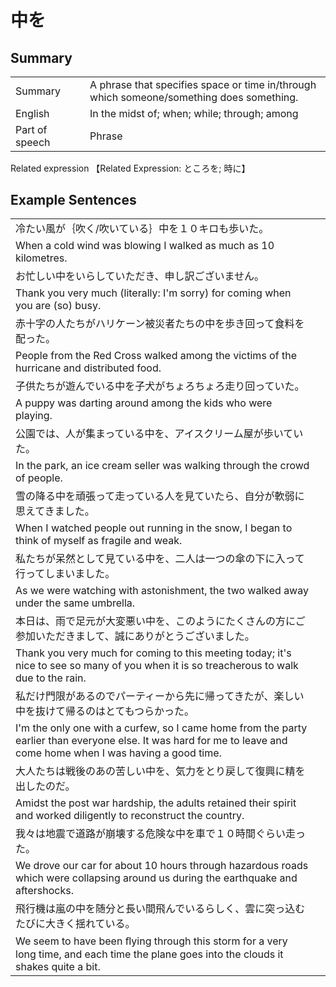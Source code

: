 # 中を

## Summary

<table><tr>   <td>Summary<td>   <td>A phrase that specifies space or time in/through which someone/something does something.</td><tr><tr>   <td>English<td>   <td>In the midst of; when; while; through; among</td><tr><tr>   <td>Part of speech<td>   <td>Phrase</td><tr></table><tr>   <td>Related expression<td>   <td>【Related Expression: ところを; 時に】</td><tr></table></table>

## Example Sentences

<table><tr><td>冷たい風が｛吹く/吹いている｝中を１０キロも歩いた。<td><tr><tr><td>When a cold wind was blowing I walked as much as 10 kilometres.<td><tr><tr><td>お忙しい中をいらしていただき、申し訳ございません。<td><tr><tr><td>Thank you very much (literally: I'm sorry) for coming when you are (so) busy.<td><tr><tr><td>赤十字の人たちがハリケーン被災者たちの中を歩き回って食料を配った。<td><tr><tr><td>People from the Red Cross walked among the victims of the hurricane and distributed food.<td><tr><tr><td>子供たちが遊んでいる中を子犬がちょろちょろ走り回っていた。<td><tr><tr><td>A puppy was darting around among the kids who were playing.<td><tr><tr><td>公園では、人が集まっている中を、アイスクリーム屋が歩いていた。<td><tr><tr><td>In the park, an ice cream seller was walking through the crowd of people.<td><tr><tr><td>雪の降る中を頑張って走っている人を見ていたら、自分が軟弱に思えてきました。<td><tr><tr><td>When I watched people out running in the snow, I began to think of myself as fragile and weak.<td><tr><tr><td>私たちが呆然として見ている中を、二人は一つの傘の下に入って行ってしまいました。<td><tr><tr><td>As we were watching with astonishment, the two walked away under the same umbrella.<td><tr><tr><td>本日は、雨で足元が大変悪い中を、このようにたくさんの方にご参加いただきまして、誠にありがとうございました。<td><tr><tr><td>Thank you very much for coming to this meeting today; it's nice to see so many of you when it is so treacherous to walk due to the rain.<td><tr><tr><td>私だけ門限があるのでパーティーから先に帰ってきたが、楽しい中を抜けて帰るのはとてもつらかった。<td><tr><tr><td>I'm the only one with a curfew, so I came home from the party earlier than everyone else. It was hard for me to leave and come home when I was having a good time.<td><tr><tr><td>大人たちは戦後のあの苦しい中を、気力をとり戻して復興に精を出したのだ。<td><tr><tr><td>Amidst the post war hardship, the adults retained their spirit and worked diligently to reconstruct the country.<td><tr><tr><td>我々は地震で道路が崩壊する危険な中を車で１０時間ぐらい走った。<td><tr><tr><td>We drove our car for about 10 hours through hazardous roads which were collapsing around us during the earthquake and aftershocks.<td><tr><tr><td>飛行機は嵐の中を随分と長い間飛んでいるらしく、雲に突っ込むたびに大きく揺れている。<td><tr><tr><td>We seem to have been ﬂying through this storm for a very long time, and each time the plane goes into the clouds it shakes quite a bit.<td><tr></table>


